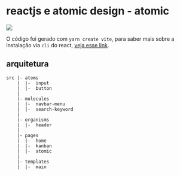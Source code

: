 # reactjs e atomic design - atomic

<img src="https://bradfrost.com/wp-content/uploads/2013/06/atomic-design.png">

O código foi gerado com `yarn create vite`, para saber mais sobre a instalação via `cli` do react, [veja esse link](https://vitejs.dev/guide/#scaffolding-your-first-vite-project).

## arquitetura

```
src |- atoms
    |  |-  input
    |  |-  button
    |
    |- molecules
    |  |-  navbar-menu
    |  |-  search-keyword
    |
    |- organisms
    |  |-  header
    |
    |- pages
    |  |-  home
    |  |-  kanban
    |  |-  atomic
    |
    |- templates
    |  |-  main
```
